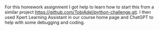 For this homework assignment I got help to learn how to start this from a similar project https://github.com/TobiAdel/python-challenge.git. I then used Xpert Learning Assistant in our course home page and ChatGPT to help with some debugging and coding.
